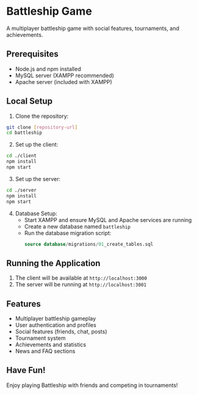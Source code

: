# Battleship Game

A multiplayer battleship game with social features, tournaments, and achievements.

## Prerequisites

- Node.js and npm installed
- MySQL server (XAMPP recommended)
- Apache server (included with XAMPP)

## Local Setup

1. Clone the repository:
```bash
git clone [repository-url]
cd battleship
```

2. Set up the client:
```bash
cd ./client
npm install
npm start
```

3. Set up the server:
```bash
cd ./server
npm install
npm start
```

4. Database Setup:
   - Start XAMPP and ensure MySQL and Apache services are running
   - Create a new database named `battleship`
   - Run the database migration script:
     ```sql
     source database/migrations/01_create_tables.sql
     ```

## Running the Application

1. The client will be available at `http://localhost:3000`
2. The server will be running at `http://localhost:3001`

## Features

- Multiplayer battleship gameplay
- User authentication and profiles
- Social features (friends, chat, posts)
- Tournament system
- Achievements and statistics
- News and FAQ sections

## Have Fun!

Enjoy playing Battleship with friends and competing in tournaments! 